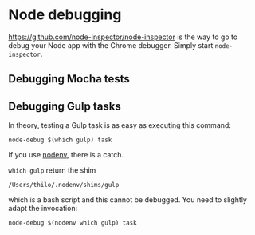 # Node debugging

https://github.com/node-inspector/node-inspector is the way to go to debug your Node app with the Chrome debugger. Simply start `node-inspector`. 

## Debugging Mocha tests

## Debugging Gulp tasks

In theory, testing a Gulp task is as easy as executing this command:

    node-debug $(which gulp) task

If you use [nodenv](https://github.com/OiNutter/nodenv), there is a catch.

`which gulp` return the shim

    /Users/thilo/.nodenv/shims/gulp

which is a bash script and this cannot be debugged.
You need to slightly adapt the invocation:

    node-debug $(nodenv which gulp) task
